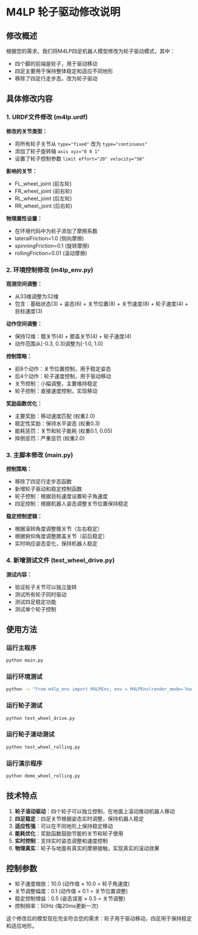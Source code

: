# M4LP 轮子驱动修改说明

## 修改概述

根据您的需求，我们将M4LP四足机器人模型修改为轮子驱动模式，其中：
- 四个脚的前端是轮子，用于驱动移动
- 四足主要用于保持整体稳定和适应不同地形
- 移除了四足行走步态，改为轮子驱动

## 具体修改内容

### 1. URDF文件修改 (m4lp.urdf)

**修改的关节类型：**
- 将所有轮子关节从 `type="fixed"` 改为 `type="continuous"`
- 添加了轮子旋转轴 `axis xyz="0 0 1"`
- 设置了轮子控制参数 `limit effort="20" velocity="50"`

**影响的关节：**
- FL_wheel_joint (前左轮)
- FR_wheel_joint (前右轮)  
- RL_wheel_joint (后左轮)
- RR_wheel_joint (后右轮)

**物理属性设置：**
- 在环境代码中为轮子添加了摩擦系数
- lateralFriction=1.0 (侧向摩擦)
- spinningFriction=0.1 (旋转摩擦)  
- rollingFriction=0.01 (滚动摩擦)

### 2. 环境控制修改 (m4lp_env.py)

**观测空间调整：**
- 从33维调整为32维
- 包含：基础状态(3) + 姿态(6) + 关节位置(8) + 关节速度(8) + 轮子速度(4) + 目标速度(3)

**动作空间调整：**
- 保持12维：髋关节(4) + 膝盖关节(4) + 轮子速度(4)
- 动作范围从[-0.3, 0.3]调整为[-1.0, 1.0]

**控制策略：**
- 前8个动作：关节位置控制，用于稳定姿态
- 后4个动作：轮子速度控制，用于驱动移动
- 关节控制：小幅调整，主要维持稳定
- 轮子控制：直接速度控制，实现移动

**奖励函数优化：**
- 主要奖励：移动速度匹配 (权重2.0)
- 稳定性奖励：保持水平姿态 (权重0.3)
- 能耗惩罚：关节和轮子能耗 (权重0.1, 0.05)
- 摔倒惩罚：严重惩罚 (权重2.0)

### 3. 主脚本修改 (main.py)

**控制策略：**
- 移除了四足行走步态函数
- 新增轮子驱动和稳定控制函数
- 轮子控制：根据目标速度设置轮子角速度
- 四足控制：根据机器人姿态调整关节位置保持稳定

**稳定控制逻辑：**
- 根据滚转角度调整髋关节（左右稳定）
- 根据俯仰角度调整膝盖关节（前后稳定）
- 实时响应姿态变化，保持机器人稳定

### 4. 新增测试文件 (test_wheel_drive.py)

**测试内容：**
- 验证轮子关节可以独立旋转
- 测试所有轮子同时驱动
- 测试四足稳定功能
- 测试单个轮子控制

## 使用方法

### 运行主程序
```bash
python main.py
```

### 运行环境测试
```bash
python -c "from m4lp_env import M4LPEnv; env = M4LPEnv(render_mode='human'); obs, info = env.reset(); print('观测空间:', obs.shape); env.close()"
```

### 运行轮子测试
```bash
python test_wheel_drive.py
```

### 运行轮子滚动测试
```bash
python test_wheel_rolling.py
```

### 运行演示程序
```bash
python demo_wheel_rolling.py
```

## 技术特点

1. **轮子滚动驱动**：四个轮子可以独立控制，在地面上滚动推动机器人移动
2. **四足稳定**：四足关节根据姿态实时调整，保持机器人稳定
3. **适应性强**：可以在不同地形上保持稳定移动
4. **能耗优化**：奖励函数鼓励节能的关节和轮子使用
5. **实时控制**：支持实时姿态调整和速度控制
6. **物理真实**：轮子与地面有真实的摩擦接触，实现真实的滚动效果

## 控制参数

- 轮子速度缩放：10.0 (动作值 × 10.0 = 轮子角速度)
- 关节调整幅度：0.1 (动作值 × 0.1 = 关节位置调整)
- 稳定控制增益：0.5 (姿态误差 × 0.5 = 关节调整)
- 控制频率：50Hz (每20ms更新一次)

这个修改后的模型现在完全符合您的需求：轮子用于驱动移动，四足用于保持稳定和适应地形。

